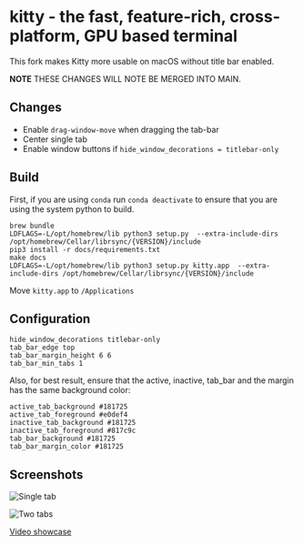 # kitty - the fast, feature-rich, cross-platform, GPU based terminal

This fork makes Kitty more usable on macOS without title bar enabled.

**NOTE** THESE CHANGES WILL NOTE BE MERGED INTO MAIN.

## Changes

-   Enable `drag-window-move` when dragging the tab-bar
-   Center single tab
-   Enable window buttons if `hide_window_decorations = titlebar-only`

## Build

First, if you are using `conda` run `conda deactivate` to ensure
that you are using the system python to build.

```shell
brew bundle
LDFLAGS=-L/opt/homebrew/lib python3 setup.py  --extra-include-dirs /opt/homebrew/Cellar/librsync/{VERSION}/include
pip3 install -r docs/requirements.txt
make docs
LDFLAGS=-L/opt/homebrew/lib python3 setup.py kitty.app  --extra-include-dirs /opt/homebrew/Cellar/librsync/{VERSION}/include
```

Move `kitty.app` to `/Applications`

## Configuration

```
hide_window_decorations titlebar-only
tab_bar_edge top
tab_bar_margin_height 6 6
tab_bar_min_tabs 1
```

Also, for best result, ensure that the active, inactive, tab_bar and the margin
has the same background color:

```
active_tab_background #181725
active_tab_foreground #e0def4
inactive_tab_background #181725
inactive_tab_foreground #817c9c
tab_bar_background #181725
tab_bar_margin_color #181725
```

## Screenshots

![Single tab](https://i.imgur.com/CbILExU.png)

![Two tabs](https://i.imgur.com/F6GS3ij.png)

[Video showcase](https://i.imgur.com/TZNW9uj.mp4)
